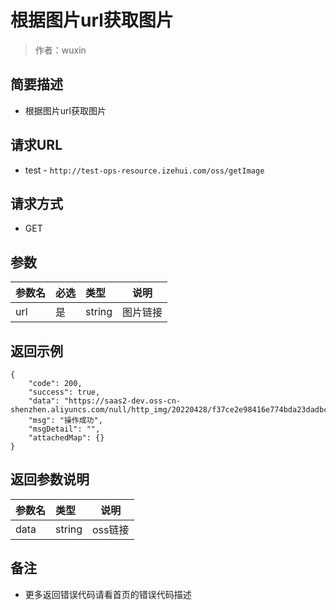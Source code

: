 # 根据图片url获取图片

> 作者：wuxin

## 简要描述

- 根据图片url获取图片

## 请求URL
- test - `http://test-ops-resource.izehui.com/oss/getImage`
  
## 请求方式
- GET 

## 参数

|参数名|必选|类型|说明|
|:----    |:---|:----- |-----   |
|url |是  |string |图片链接   |


## 返回示例 

``` 
{
    "code": 200,
    "success": true,
    "data": "https://saas2-dev.oss-cn-shenzhen.aliyuncs.com/null/http_img/20220428/f37ce2e98416e774bda23dadbc033a55.jpg",
    "msg": "操作成功",
    "msgDetail": "",
    "attachedMap": {}
}
```

## 返回参数说明 

|参数名|类型|说明|
|:-----  |:-----|-----                           |
|data |string   |oss链接 |

## 备注 

- 更多返回错误代码请看首页的错误代码描述